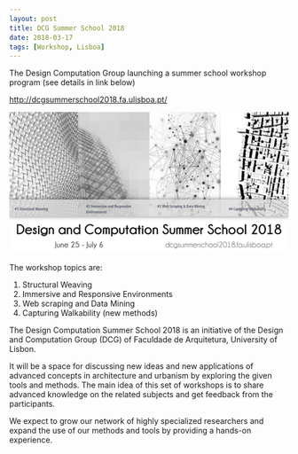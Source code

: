 ```yaml
---
layout: post
title: DCG Summer School 2018
date: 2018-03-17
tags: [Workshop, Lisboa]
---
```


The Design Computation Group launching a summer school workshop program (see details in link below)
 
http://dcgsummerschool2018.fa.ulisboa.pt/

![](/img/2018-03-17.png)

The workshop topics are:
1. Structural Weaving
2. Immersive and Responsive Environments
3. Web scraping and Data Mining
4. Capturing Walkability (new methods)

The Design Computation Summer School 2018 is an initiative of the Design and Computation Group (DCG) of Faculdade de Arquitetura, University of Lisbon.

It will be a space for discussing new ideas and new applications of advanced concepts in architecture and urbanism by exploring the given tools and methods. The main idea of this set of workshops is to share advanced knowledge on the related subjects and get feedback from the participants.

We expect to grow our network of highly specialized researchers and expand the use of our methods and tools by providing a hands-on experience.
